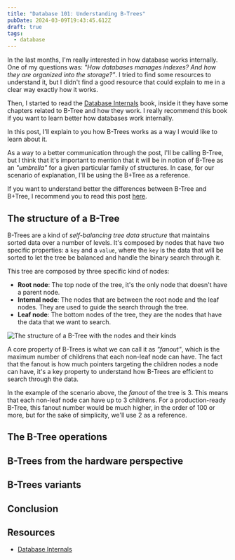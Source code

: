 ```yaml
---
title: "Database 101: Understanding B-Trees"
pubDate: 2024-03-09T19:43:45.612Z
draft: true
tags:
  - database
---
```


In the last months, I'm really interested in how database works internally.
One of my questions was: _"How databases manages indexes? And how they are organized into the storage?"_.
I tried to find some resources to understand it, but I didn't find a good resource
that could explain to me in a clear way exactly how it works.

Then, I started to read the [Database Internals](https://www.databass.dev/) book,
inside it they have some chapters related to B-Tree and how they work. I really recommend
this book if you want to learn better how databases work internally.

In this post, I'll explain to you how B-Trees works as a way I would like to learn about
it.

As a way to a better communication through the post, I'll be calling B-Tree, but I think that
it's important to mention that it will be in notion of B-Tree as an _"umbrella"_ for a given
particular family of structures. In case, for our scenario of explanation, I'll be using the
B+Tree as a reference.

If you want to understand better the differences between B-Tree and B+Tree, I recommend you to
read this post [here](https://www.geeksforgeeks.org/difference-between-b-tree-and-b-tree/).

## The structure of a B-Tree

B-Trees are a kind of _self-balancing tree data structure_ that maintains sorted data over a
number of levels. It's composed by nodes that have two specific properties: a `key` and a `value`,
where the `key` is the data that will be sorted to let the tree be balanced and handle the binary
search through it.

This tree are composed by three specific kind of nodes:

- **Root node**: The top node of the tree, it's the only node that doesn't have a parent node.
- **Internal node**: The nodes that are between the root node and the leaf nodes. They are used to
  guide the search through the tree.
- **Leaf node**: The bottom nodes of the tree, they are the nodes that have the data that we want to
  search.

![The structure of a B-Tree with the nodes and their kinds](/assets/b-trees.png)

A core property of B-Trees is what we can call it as _"fanout"_, which is the maximum number of childrens
that each non-leaf node can have. The fact that the fanout is how much pointers targeting the children nodes
a node can have, it's a key property to understand how B-Trees are efficient to search through the data.

In the example of the scenario above, the _fanout_ of the tree is 3. This means that each non-leaf node can have
up to 3 childrens. For a production-ready B-Tree, this fanout number would be much higher, in the order of 100 or more,
but for the sake of simplicity, we'll use 2 as a reference.

## The B-Tree operations

## B-Trees from the hardware perspective

## B-Trees variants

## Conclusion

## Resources

- [Database Internals](https://www.databass.dev/)
